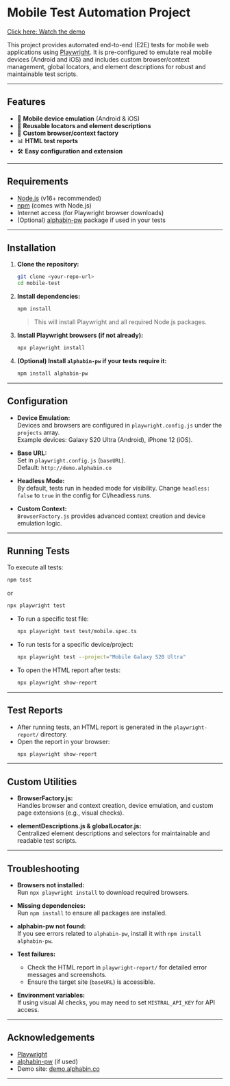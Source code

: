# Mobile Test Automation Project

[Click here: Watch the demo](https://youtu.be/anCni8nSAAk)

This project provides automated end-to-end (E2E) tests for mobile web applications using [Playwright](https://playwright.dev/). It is pre-configured to emulate real mobile devices (Android and iOS) and includes custom browser/context management, global locators, and element descriptions for robust and maintainable test scripts.

---

## Features

- 📱 **Mobile device emulation** (Android & iOS)
- 🧩 **Reusable locators and element descriptions**
- 🧪 **Custom browser/context factory**
- 📊 **HTML test reports**
- 🛠️ **Easy configuration and extension**

---

## Requirements

- [Node.js](https://nodejs.org/) (v16+ recommended)
- [npm](https://www.npmjs.com/) (comes with Node.js)
- Internet access (for Playwright browser downloads)
- (Optional) [alphabin-pw](https://www.npmjs.com/package/alphabin-pw) package if used in your tests

---

## Installation

1. **Clone the repository:**

   ```sh
   git clone <your-repo-url>
   cd mobile-test
   ```

2. **Install dependencies:**

   ```sh
   npm install
   ```

   > This will install Playwright and all required Node.js packages.

3. **Install Playwright browsers (if not already):**

   ```sh
   npx playwright install
   ```

4. **(Optional) Install `alphabin-pw` if your tests require it:**

   ```sh
   npm install alphabin-pw
   ```

---

## Configuration

- **Device Emulation:**  
  Devices and browsers are configured in `playwright.config.js` under the `projects` array.  
  Example devices: Galaxy S20 Ultra (Android), iPhone 12 (iOS).

- **Base URL:**  
  Set in `playwright.config.js` (`baseURL`).  
  Default: `http://demo.alphabin.co`

- **Headless Mode:**  
  By default, tests run in headed mode for visibility. Change `headless: false` to `true` in the config for CI/headless runs.

- **Custom Context:**  
  `BrowserFactory.js` provides advanced context creation and device emulation logic.

---

## Running Tests

To execute all tests:

```sh
npm test
```
or
```sh
npx playwright test
```

- To run a specific test file:
  ```sh
  npx playwright test test/mobile.spec.ts
  ```

- To run tests for a specific device/project:
  ```sh
  npx playwright test --project="Mobile Galaxy S20 Ultra"
  ```

- To open the HTML report after tests:
  ```sh
  npx playwright show-report
  ```

---

## Test Reports

- After running tests, an HTML report is generated in the `playwright-report/` directory.
- Open the report in your browser:
  ```sh
  npx playwright show-report
  ```

---

## Custom Utilities

- **BrowserFactory.js:**  
  Handles browser and context creation, device emulation, and custom page extensions (e.g., visual checks).

- **elementDescriptions.js & globalLocator.js:**  
  Centralized element descriptions and selectors for maintainable and readable test scripts.

---

## Troubleshooting

- **Browsers not installed:**  
  Run `npx playwright install` to download required browsers.

- **Missing dependencies:**  
  Run `npm install` to ensure all packages are installed.

- **alphabin-pw not found:**  
  If you see errors related to `alphabin-pw`, install it with `npm install alphabin-pw`.

- **Test failures:**  
  - Check the HTML report in `playwright-report/` for detailed error messages and screenshots.
  - Ensure the target site (`baseURL`) is accessible.

- **Environment variables:**  
  If using visual AI checks, you may need to set `MISTRAL_API_KEY` for API access.

---

## Acknowledgements

- [Playwright](https://playwright.dev/)
- [alphabin-pw](https://www.npmjs.com/package/alphabin-pw) (if used)
- Demo site: [demo.alphabin.co](http://demo.alphabin.co)

---